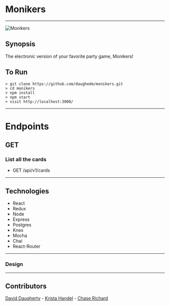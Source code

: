# Monikers

---
![Monikers](http://www.giphy.com/gifs/uVDhBr6CeBbQWKDesU)


## Synopsis

The electronic version of your favorite party game, Monikers!

## To Run

    > git clone https://github.com/daughedm/monikers.git
    > cd monikers
    > npm install
    > npm start
    > visit http://localhost:3000/

---

# Endpoints

## GET

### List all the cards

- GET /api/v1/cards

---

## Technologies

- React
- Redux
- Node
- Express
- Postgres
- Knex
- Mocha
- Chai
- React-Router

---

### Design

---

## Contributors

[David Daugherty](https://github.com/daughedm) -
[Krista Handel](https://github.com/meloncatty) -
[Chase Richard](https://github.com/hmmChase)
